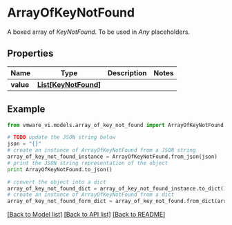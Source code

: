 # ArrayOfKeyNotFound

A boxed array of *KeyNotFound*. To be used in *Any* placeholders. 

## Properties
Name | Type | Description | Notes
------------ | ------------- | ------------- | -------------
**value** | [**List[KeyNotFound]**](KeyNotFound.md) |  | 

## Example

```python
from vmware_vi.models.array_of_key_not_found import ArrayOfKeyNotFound

# TODO update the JSON string below
json = "{}"
# create an instance of ArrayOfKeyNotFound from a JSON string
array_of_key_not_found_instance = ArrayOfKeyNotFound.from_json(json)
# print the JSON string representation of the object
print ArrayOfKeyNotFound.to_json()

# convert the object into a dict
array_of_key_not_found_dict = array_of_key_not_found_instance.to_dict()
# create an instance of ArrayOfKeyNotFound from a dict
array_of_key_not_found_form_dict = array_of_key_not_found.from_dict(array_of_key_not_found_dict)
```
[[Back to Model list]](../README.md#documentation-for-models) [[Back to API list]](../README.md#documentation-for-api-endpoints) [[Back to README]](../README.md)


